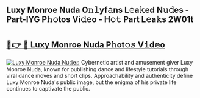 ## Luxy Monroe Nuda O𝚗𝚕yf𝚊ns L𝚎a𝚔ed N𝚞𝚍es - Part-IYG P𝚑𝚘tos Vi𝚍𝚎o - H𝚘𝚝 Part L𝚎a𝚔s 2W01t

# <h2><a href="http://kfcbqtv.oniu.top/?m=Luxy+Monroe+Nuda">🔗👉 🔴 Luxy Monroe Nuda P𝚑ot𝚘𝚜 V𝚒d𝚎o</a></h2>

[![Luxy Monroe Nuda Nu𝚍e𝚜](https://i.imgur.com/0qMVB7G.gif)](http://kfcbqtv.oniu.top/?m=Luxy+Monroe+Nuda)
Cybernetic artist and amusement giver Luxy Monroe Nuda, known for publishing dance and lifestyle tutorials through viral dance moves and short clips. Approachability and authenticity define Luxy Monroe Nuda's public image, but the enigma of his private life continues to captivate the public.  
